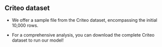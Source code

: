 ## Criteo dataset

* We offer a sample file from the Criteo dataset, encompassing the initial 10,000 rows. 

* For a comprehensive analysis, you can download the complete Criteo dataset to run our model! 
